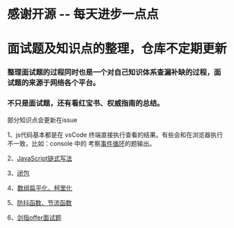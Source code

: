 # 感谢开源 -- 每天进步一点点
# 面试题及知识点的整理，仓库不定期更新
### 整理面试题的过程同时也是一个对自己知识体系查漏补缺的过程，面试题的来源于网络各个平台。
### 不只是面试题，还有看红宝书、权威指南的总结。
部分知识点会更新在issue

1、js代码基本都是在 vsCode 终端直接执行查看的结果。有些会和在浏览器执行不一致，比如：console 中的 考察[事件循环]('https://github.com/prefertwo/interviews/blob/master/js/console.js')的题输出。

2、[JavaScript链式写法](https://github.com/prefertwo/interviews/blob/master/js/JavaScript%E9%93%BE%E5%BC%8F.js)

3、[闭包](https://github.com/prefertwo/interviews/blob/master/js/%E9%97%AD%E5%8C%85.js)

4、[数组扁平化、柯里化](https://github.com/prefertwo/interviews/blob/master/js/%E6%95%B0%E7%BB%842.js)

5、[防抖函数、节流函数](https://github.com/prefertwo/interviews/blob/master/js/%E5%87%BD%E6%95%B0%E7%BC%96%E7%A8%8B.js)

6、[剑指offer面试题](https://github.com/prefertwo/interviews/tree/master/algorithm)
